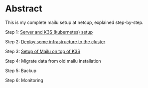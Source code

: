 # Abstract

This is my complete mailu setup at netcup, explained step-by-step.

Step 1: [Server and K3S (kubernetes) setup](step_01_setup_server.md)

Step 2: [Deploy some infrastructure to the cluster](step_02_deploy_infrastructure.md)

Step 3: [Setup of Mailu on top of K3S](step_03_deploy_mailu.md)

Step 4: Migrate data from old mailu installation

Step 5: Backup

Step 6: Monitoring



